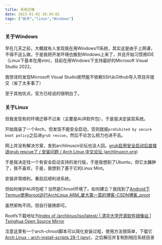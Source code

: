 ```yaml
---
title: 系统迁移
date: 2023-01-02 10:34:02
tags: ["技术","linux","Windows"]
---
```


### 关于Windows

早在几天之前，大概就有人发现我在用Windows11系统，其实这是由于上网课，不得不这么做，于是我把开发环境也搬到Windows上来了，并且开始习惯用IDE（Linux下基本在用vim)，目前在用Windows下支持最好的Microsoft Visual Studio 2022。

我惊讶的发现Microsoft Visual Studio居然能不依赖SSH从Github导入项目并提交（省了太多事了）

至于其他优点，官方已经说的很明白了。

### 关于Linux

但我发现有的环境迁移不过来（主要是AUR软件包），于是我决定装双系统。

开始我装了一个Arch，但发现不能安全启动，否则就报`prohibited by secure boot policy`之后进`grub rescue`，然后不论怎么努力也进不去。

网上并没有解决方案，发到archlinuxcn论坛也没人回。[grub启用安全启动后直接进grub rescue了 / 安装问题 / Arch Linux 中文论坛 (archlinuxcn.org)](https://bbs.archlinuxcn.org/viewtopic.php?id=13136)

于是我决定找一个有安全启动支持的发行版，于是我想到了Ubuntu，但它太臃肿了，我不喜欢，于是，我想到了基于它的Linux Mint。

安装非常顺利，重启后顺利进系统。

但如何维护AUR包呢？当然是Chroot环境了。如何建立？我找到了[Android下Termux使用proot运行ArchLinux ARM_厦大第一菜的博客-CSDN博客_proot](https://blog.csdn.net/qq_39586925/article/details/105653918?utm_source=pocket_reader)

虽然架构不同，但自行替换即可。

Rootfs下载地址为[Index of /archlinux/iso/latest/ | 清华大学开源软件镜像站 | Tsinghua Open Source Mirror](https://mirrors.tuna.tsinghua.edu.cn/archlinux/iso/latest/)

注意这里有一个arch-chroot脚本可以简化安装过程，使用方法很简单，下载它[Arch Linux - arch-install-scripts 28-1 (any)](https://archlinux.org/packages/extra/any/arch-install-scripts/)，之后解压并复制到相应系统目录
